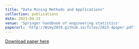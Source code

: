 ```yaml
---
title: "Data Mining Methods and Applications"
collection: publications
date: 2023-04-21
venue: 'Springer handbook of engineering statistics'
paperurl: 'http://Wimy2019.github.io/files/2023.4paper.pdf'
---
```


[Download paper here](http://Wimy2019.github.io/files/2023.4paper.pdf)
